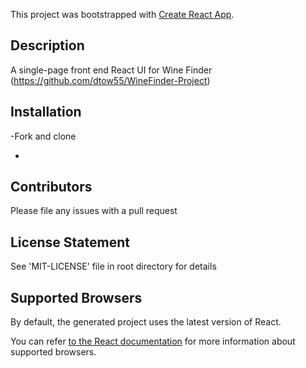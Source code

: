 This project was bootstrapped with [Create React App](https://github.com/facebookincubator/create-react-app).

## Description
A single-page front end React UI for Wine Finder (https://github.com/dtow55/WineFinder-Project)

## Installation
-Fork and clone

-

## Contributors
Please file any issues with a pull request

## License Statement 
See 'MIT-LICENSE' file in root directory for details

## Supported Browsers

By default, the generated project uses the latest version of React.

You can refer [to the React documentation](https://reactjs.org/docs/react-dom.html#browser-support) for more information about supported browsers.
